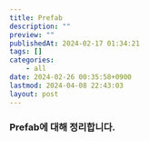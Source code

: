 ```yaml
---
title: Prefab
description: ""
preview: ""
publishedAt: 2024-02-17 01:34:21
tags: []
categories:
    - all
date: 2024-02-26 00:35:58+0900
lastmod: 2024-04-08 22:43:03
layout: post
---
```


### Prefab에 대해 정리합니다.